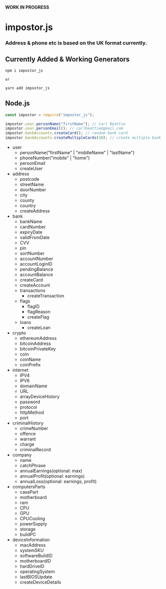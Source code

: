 **WORK IN PROGRESS**

# impostor.js
### Address & phone etc is based on the UK format currently.

## Currently Added & Working Generators

```
npm i impostor_js

or

yarn add impostor_js
```

## Node.js

```javascript
const impostor = require("impostor_js");

impostor.user.personName("firstName"); // Carl Beattie
impostor.user.personEmail(); // carlbeattie@gmail.com
impostor.bankAccounts.createCard(); // random bank card
impostor.bankAccounts.createMultipleCards(10); // create multiple bank cards
```

- user
  - personName("firstName" | "middleName" | "lastName")
  - phoneNumber("mobile" | "home")
  - personEmail
  - createUser
- address
  - postcode
  - streetName
  - doorNumber
  - city
  - county
  - country
  - createAddress
- bank
  - bankName
  - cardNumber
  - expiryDate
  - validFromDate
  - CVV
  - pin
  - sortNumber
  - accountNumber
  - accountLoginID
  - pendingBalance
  - accountBalance
  - createCard
  - createAccount
  - transactions
    - createTransaction
  - flags
    - flagID
    - flagReason
    - createFlag
  - loans
    - createLoan
- crypto
  - ethereumAddress
  - bitcoinAddress
  - bitcoinPrivateKey
  - coin
  - coinName
  - coinPrefix
- internet
  - IPV4
  - IPV6
  - domainName
  - URL
  - arrayDeviceHistory
  - password
  - protocol
  - httpMethod
  - port
- criminalHistory
  - crimeNumber
  - offence
  - warrant
  - charge
  - criminalRecord
- company
  - name
  - catchPhrase
  - annualEarnings(optional: max)
  - annualProfit(optional: earnings)
  - annualLoss(optional: earnings, profit)
- computersParts
  - casePart
  - motherboard
  - ram
  - CPU
  - GPU
  - CPUCooling
  - powerSupply
  - storage
  - buildPC
- deviceInformation
  - macAddress
  - systemSKU
  - softwareBuildID
  - motherboardID
  - hardDriveID
  - operatingSystem
  - lastBIOSUpdate
  - createDeviceDetails

